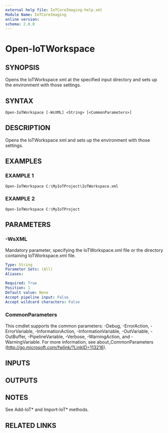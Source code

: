 ```yaml
---
external help file: IoTCoreImaging-help.xml
Module Name: IoTCoreImaging
online version:
schema: 2.0.0
---
```


# Open-IoTWorkspace

## SYNOPSIS
Opens the IoTWorkspace xml at the specified input directory and sets up the environment with those settings.

## SYNTAX

```
Open-IoTWorkspace [-WsXML] <String> [<CommonParameters>]
```

## DESCRIPTION
Opens the IoTWorkspace xml and sets up the environment with those settings.

## EXAMPLES

### EXAMPLE 1
```
Open-IoTWorkspace C:\MyIoTProject\IoTWorkspace.xml
```

### EXAMPLE 2
```
Open-IoTWorkspace C:\MyIoTProject
```

## PARAMETERS

### -WsXML
Mandatory parameter, specifying the IoTWorkspace.xml file or the directory containing IoTWorkspace.xml file.

```yaml
Type: String
Parameter Sets: (All)
Aliases:

Required: True
Position: 1
Default value: None
Accept pipeline input: False
Accept wildcard characters: False
```

### CommonParameters
This cmdlet supports the common parameters: -Debug, -ErrorAction, -ErrorVariable, -InformationAction, -InformationVariable, -OutVariable, -OutBuffer, -PipelineVariable, -Verbose, -WarningAction, and -WarningVariable. For more information, see about_CommonParameters (http://go.microsoft.com/fwlink/?LinkID=113216).

## INPUTS

## OUTPUTS

## NOTES
See Add-IoT* and Import-IoT* methods.

## RELATED LINKS

